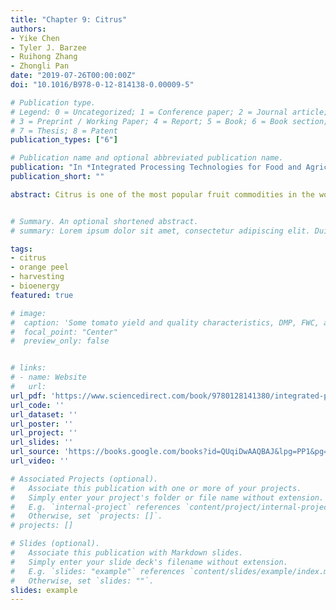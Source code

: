 ```yaml
---
title: "Chapter 9: Citrus"
authors:
- Yike Chen
- Tyler J. Barzee
- Ruihong Zhang
- Zhongli Pan
date: "2019-07-26T00:00:00Z"
doi: "10.1016/B978-0-12-814138-0.00009-5"

# Publication type.
# Legend: 0 = Uncategorized; 1 = Conference paper; 2 = Journal article;
# 3 = Preprint / Working Paper; 4 = Report; 5 = Book; 6 = Book section;
# 7 = Thesis; 8 = Patent
publication_types: ["6"]

# Publication name and optional abbreviated publication name.
publication: "In *Integrated Processing Technologies for Food and Agricultural By-Products*"
publication_short: ""

abstract: Citrus is one of the most popular fruit commodities in the world because of its refreshing flavor and nutritional values. With efficient harvesting and processing technologies, the citrus industry has developed in more than 140 countries across the world, with an annual production of more than 146 million tons. The citrus by-products generated from citrus processing include peel, pulp, rag, and seeds. These materials still contain large amounts of fiber, protein, pectin, polyphenols, and essential oils. Currently, citrus by-products are predominantly utilized as animal feed. Converting citrus by-products to other value-added products is becoming more attractive with the development of novel extraction and conversion technologies. However, additional research and development are needed in order to apply these technologies on an industrial scale economically.


# Summary. An optional shortened abstract.
# summary: Lorem ipsum dolor sit amet, consectetur adipiscing elit. Duis posuere tellus ac convallis placerat. Proin tincidunt magna sed ex sollicitudin condimentum.

tags:
- citrus
- orange peel
- harvesting
- bioenergy
featured: true

# image:
#  caption: 'Some tomato yield and quality characteristics, DMP, FWC, and DMC all refer to different digestate biofertilizer treatments'
#  focal_point: "Center"
#  preview_only: false


# links:
# - name: Website
#   url: 
url_pdf: 'https://www.sciencedirect.com/book/9780128141380/integrated-processing-technologies-for-food-and-agricultural-by-products'
url_code: ''
url_dataset: ''
url_poster: ''
url_project: ''
url_slides: ''
url_source: 'https://books.google.com/books?id=QUqiDwAAQBAJ&lpg=PP1&pg=PP1#v=onepage&q&f=false'
url_video: ''

# Associated Projects (optional).
#   Associate this publication with one or more of your projects.
#   Simply enter your project's folder or file name without extension.
#   E.g. `internal-project` references `content/project/internal-project/index.md`.
#   Otherwise, set `projects: []`.
# projects: []

# Slides (optional).
#   Associate this publication with Markdown slides.
#   Simply enter your slide deck's filename without extension.
#   E.g. `slides: "example"` references `content/slides/example/index.md`.
#   Otherwise, set `slides: ""`.
slides: example
---
```


